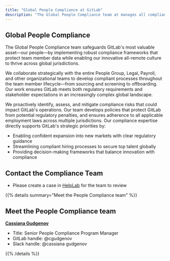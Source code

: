 ```yaml
---
title: "Global People Compliance at GitLab"
description: "The Global People Compliance team at manages all compliance-related initiatives across People Operations processes."
---
```


## Global People Compliance

The Global People Compliance team safeguards GitLab's most valuable asset—our people—by implementing robust compliance frameworks that protect team member data while enabling our innovative all-remote culture to thrive across global jurisdictions.

We collaborate strategically with the entire People Group, Legal, Payroll, and other organizational teams to develop compliant processes throughout the team member lifecycle—from sourcing and screening to offboarding. Our work ensures GitLab meets both regulatory requirements and stakeholder expectations in an increasingly complex global landscape.

We proactively identify, assess, and mitigate compliance risks that could impact GitLab's operations. Our team develops policies that protect GitLab from potential regulatory penalties, and ensures adherence to all applicable employment laws across multiple jurisdictions. Our compliance expertise directly supports GitLab's strategic priorities by:

- Enabling confident expansion into new markets with clear regulatory guidance
- Streamlining compliant hiring processes to secure top talent globally
- Providing decision-making frameworks that balance innovation with compliance

## Contact the Compliance Team

- Please create a case in [HelpLab](/handbook/business-technology/enterprise-applications/guides/helplab-guide/#how-do-i-use-helplab) for the team to review

{{% details summary="Meet the People Compliance team" %}}

## Meet the People Compliance team

[**Cassiana Gudgenov**](/handbook/company/team/#cgudgenov)

- Title: Senior People Compliance Program Manager
- GitLab handle: @cgudgenov
- Slack handle: @cassiana gudgenov

{{% /details %}}
